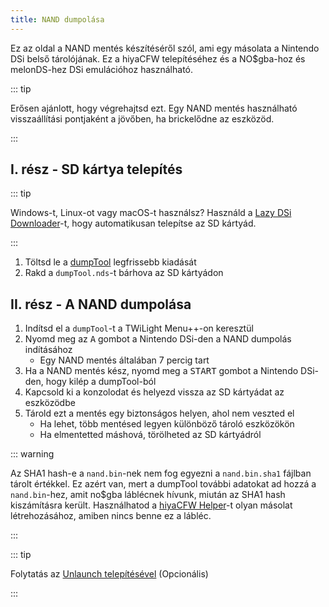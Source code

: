 ```yaml
---
title: NAND dumpolása
---
```


Ez az oldal a NAND mentés készítéséről szól, ami egy másolata a Nintendo DSi belső tárolójának. Ez a hiyaCFW telepítéséhez és a NO$gba-hoz és melonDS-hez DSi emulációhoz használható.

::: tip

Erősen ajánlott, hogy végrehajtsd ezt. Egy NAND mentés használható visszaállítási pontjaként a jövőben, ha brickelődne az eszközöd.

:::

## I. rész - SD kártya telepítés

::: tip

Windows-t, Linux-ot vagy macOS-t használsz? Használd a [Lazy DSi Downloader](lazy-dsi-downloader)-t, hogy automatikusan telepítse az SD kártyád.

:::

1. Töltsd le a [dumpTool](https://github.com/zoogie/dumpTool/releases/latest/download/dumpTool.nds) legfrissebb kiadását
1. Rakd a `dumpTool.nds`-t bárhova az SD kártyádon

## II. rész - A NAND dumpolása
1. Indítsd el a `dumpTool`-t a TWiLight Menu++-on keresztül
1. Nyomd meg az <kbd class="face">A</kbd> gombot a Nintendo DSi-den a NAND dumpolás indításához
   - Egy NAND mentés általában 7 percig tart
1. Ha a NAND mentés kész, nyomd meg a <kbd>START</kbd> gombot a Nintendo DSi-den, hogy kilép a dumpTool-ból
1. Kapcsold ki a konzolodat és helyezd vissza az SD kártyádat az eszközödbe
1. Tárold ezt a mentés egy biztonságos helyen, ahol nem veszted el
   - Ha lehet, több mentésed legyen különböző tároló eszközökön
   - Ha elmentetted máshová, törölheted az SD kártyádról

::: warning

Az SHA1 hash-e a `nand.bin`-nek nem fog egyezni a `nand.bin.sha1` fájlban tárolt értékkel. Ez azért van, mert a dumpTool további adatokat ad hozzá a `nand.bin`-hez, amit no$gba láblécnek hívunk, miután az SHA1 hash kiszámításra került. Használhatod a [hiyaCFW Helper](https://github.com/mondul/HiyaCFW-Helper/releases)-t olyan másolat létrehozásához, amiben nincs benne ez a lábléc.

:::

::: tip

Folytatás az [Unlaunch telepítésével](installing-unlaunch) (Opcionális)

:::
